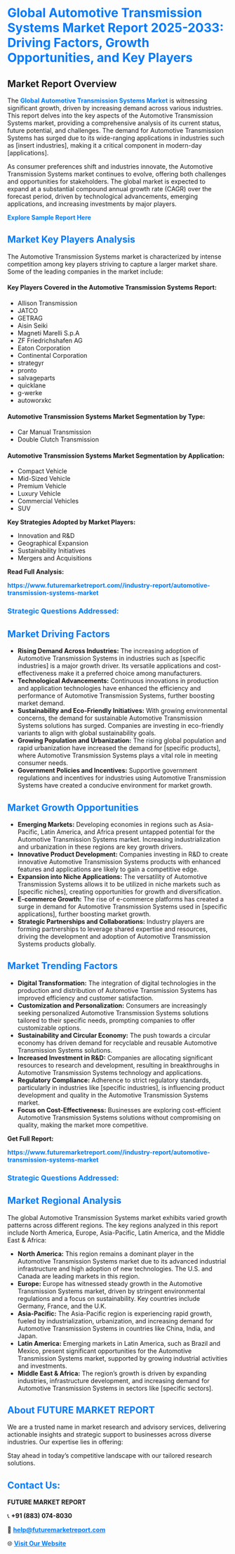 <h1 style="color: #007BFF;">Global Automotive Transmission Systems Market Report 2025-2033: Driving Factors, Growth Opportunities, and Key Players</h1>

<section id="overview">
<h2>Market Report Overview</h2>
<p>The <a href="https://www.futuremarketreport.com//industry-report/automotive-transmission-systems-market" style="color: #007BFF; text-decoration: none;"><strong>Global Automotive Transmission Systems Market</strong></a> is witnessing significant growth, driven by increasing demand across various industries. This report delves into the key aspects of the Automotive Transmission Systems market, providing a comprehensive analysis of its current status, future potential, and challenges. The demand for Automotive Transmission Systems has surged due to its wide-ranging applications in industries such as [insert industries], making it a critical component in modern-day [applications].</p>
<p>As consumer preferences shift and industries innovate, the Automotive Transmission Systems market continues to evolve, offering both challenges and opportunities for stakeholders. The global market is expected to expand at a substantial compound annual growth rate (CAGR) over the forecast period, driven by technological advancements, emerging applications, and increasing investments by major players.</p>
</section>

<section id="overview">
<p><a href="https://www.futuremarketreport.com//request-sample/reportId=60530" style="color: #007BFF; text-decoration: none;"><strong>Explore Sample Report Here</strong></a></p>
</section>

<section id="key-players">
<h2 style="color: #007BFF;">Market Key Players Analysis</h2>
<p>The Automotive Transmission Systems market is characterized by intense competition among key players striving to capture a larger market share. Some of the leading companies in the market include:</p>
<h4>Key Players Covered in the Automotive Transmission Systems Report:</h4>
<ul><li>Allison Transmission</li><li>JATCO</li><li>GETRAG</li><li>Aisin Seiki</li><li>Magneti Marelli S.p.A</li><li>ZF Friedrichshafen AG</li><li>Eaton Corporation</li><li>Continental Corporation</li><li>strategyr</li><li>pronto</li><li>salvageparts</li><li>quicklane</li><li>g-werke</li><li>autoworxkc</li></ul>
<h4>Automotive Transmission Systems Market Segmentation by Type:</h4>
<ul><li>Car Manual Transmission</li><li>Double Clutch Transmission</li></ul>

<h4>Automotive Transmission Systems Market Segmentation by Application:</h4>
<ul><li>Compact Vehicle</li><li>Mid-Sized Vehicle</li><li>Premium Vehicle</li><li>Luxury Vehicle</li><li>Commercial Vehicles</li><li>SUV</li></ul>
<p><strong>Key Strategies Adopted by Market Players:</strong></p>
<ul>
<li>Innovation and R&D</li>
<li>Geographical Expansion</li>
<li>Sustainability Initiatives</li>
<li>Mergers and Acquisitions</li>
</ul>
</section>

<section>
<p><strong>Read Full Analysis: </strong></p><a href="https://www.futuremarketreport.com//industry-report/automotive-transmission-systems-market" style="color: #007BFF; text-decoration: none;"><strong>https://www.futuremarketreport.com//industry-report/automotive-transmission-systems-market</strong></a>
<h3 style="color: #007BFF;">Strategic Questions Addressed:</h3>
</section>

<section id="driving-factors">
<h2 style="color: #007BFF;">Market Driving Factors</h2>
<ul>
<li><strong>Rising Demand Across Industries:</strong> The increasing adoption of Automotive Transmission Systems in industries such as [specific industries] is a major growth driver. Its versatile applications and cost-effectiveness make it a preferred choice among manufacturers.</li>
<li><strong>Technological Advancements:</strong> Continuous innovations in production and application technologies have enhanced the efficiency and performance of Automotive Transmission Systems, further boosting market demand.</li>
<li><strong>Sustainability and Eco-Friendly Initiatives:</strong> With growing environmental concerns, the demand for sustainable Automotive Transmission Systems solutions has surged. Companies are investing in eco-friendly variants to align with global sustainability goals.</li>
<li><strong>Growing Population and Urbanization:</strong> The rising global population and rapid urbanization have increased the demand for [specific products], where Automotive Transmission Systems plays a vital role in meeting consumer needs.</li>
<li><strong>Government Policies and Incentives:</strong> Supportive government regulations and incentives for industries using Automotive Transmission Systems have created a conducive environment for market growth.</li>
</ul>
</section>

<section id="growth-opportunities">
<h2 style="color: #007BFF;">Market Growth Opportunities</h2>
<ul>
<li><strong>Emerging Markets:</strong> Developing economies in regions such as Asia-Pacific, Latin America, and Africa present untapped potential for the Automotive Transmission Systems market. Increasing industrialization and urbanization in these regions are key growth drivers.</li>
<li><strong>Innovative Product Development:</strong> Companies investing in R&D to create innovative Automotive Transmission Systems products with enhanced features and applications are likely to gain a competitive edge.</li>
<li><strong>Expansion into Niche Applications:</strong> The versatility of Automotive Transmission Systems allows it to be utilized in niche markets such as [specific niches], creating opportunities for growth and diversification.</li>
<li><strong>E-commerce Growth:</strong> The rise of e-commerce platforms has created a surge in demand for Automotive Transmission Systems used in [specific applications], further boosting market growth.</li>
<li><strong>Strategic Partnerships and Collaborations:</strong> Industry players are forming partnerships to leverage shared expertise and resources, driving the development and adoption of Automotive Transmission Systems products globally.</li>
</ul>
</section>

<section id="trending-factors">
<h2 style="color: #007BFF;">Market Trending Factors</h2>
<ul>
<li><strong>Digital Transformation:</strong> The integration of digital technologies in the production and distribution of Automotive Transmission Systems has improved efficiency and customer satisfaction.</li>
<li><strong>Customization and Personalization:</strong> Consumers are increasingly seeking personalized Automotive Transmission Systems solutions tailored to their specific needs, prompting companies to offer customizable options.</li>
<li><strong>Sustainability and Circular Economy:</strong> The push towards a circular economy has driven demand for recyclable and reusable Automotive Transmission Systems solutions.</li>
<li><strong>Increased Investment in R&D:</strong> Companies are allocating significant resources to research and development, resulting in breakthroughs in Automotive Transmission Systems technology and applications.</li>
<li><strong>Regulatory Compliance:</strong> Adherence to strict regulatory standards, particularly in industries like [specific industries], is influencing product development and quality in the Automotive Transmission Systems market.</li>
<li><strong>Focus on Cost-Effectiveness:</strong> Businesses are exploring cost-efficient Automotive Transmission Systems solutions without compromising on quality, making the market more competitive.</li>
</ul>
</section>

<section>
<p><strong>Get Full Report: </strong></p><a href="https://www.futuremarketreport.com//industry-report/automotive-transmission-systems-market" style="color: #007BFF; text-decoration: none;"><strong>https://www.futuremarketreport.com//industry-report/automotive-transmission-systems-market</strong></a>
<h3 style="color: #007BFF;">Strategic Questions Addressed:</h3>
</section>


<section id="regional-analysis">
<h2 style="color: #007BFF;">Market Regional Analysis</h2>
<p>The global Automotive Transmission Systems market exhibits varied growth patterns across different regions. The key regions analyzed in this report include North America, Europe, Asia-Pacific, Latin America, and the Middle East & Africa:</p>
<ul>
<li><strong>North America:</strong> This region remains a dominant player in the Automotive Transmission Systems market due to its advanced industrial infrastructure and high adoption of new technologies. The U.S. and Canada are leading markets in this region.</li>
<li><strong>Europe:</strong> Europe has witnessed steady growth in the Automotive Transmission Systems market, driven by stringent environmental regulations and a focus on sustainability. Key countries include Germany, France, and the U.K.</li>
<li><strong>Asia-Pacific:</strong> The Asia-Pacific region is experiencing rapid growth, fueled by industrialization, urbanization, and increasing demand for Automotive Transmission Systems in countries like China, India, and Japan.</li>
<li><strong>Latin America:</strong> Emerging markets in Latin America, such as Brazil and Mexico, present significant opportunities for the Automotive Transmission Systems market, supported by growing industrial activities and investments.</li>
<li><strong>Middle East & Africa:</strong> The region’s growth is driven by expanding industries, infrastructure development, and increasing demand for Automotive Transmission Systems in sectors like [specific sectors].</li>
</ul>
</section>

<footer>
<h2 style="color: #007BFF;">About FUTURE MARKET REPORT</h2>
<p>We are a trusted name in market research and advisory services, delivering actionable insights and strategic support to businesses across diverse industries. Our expertise lies in offering:</p>

<p>Stay ahead in today’s competitive landscape with our tailored research solutions.</p>

<h2 style="color: #007BFF;">Contact Us:</h2>
<p><strong>FUTURE MARKET REPORT</strong></p>
<p>📞 <strong>+91 (883) 074-8030</strong></p>
<p>📧 <strong><a href="mailto:help@futuremarketreport.com" style="color: #007BFF;">help@futuremarketreport.com</a></strong></p>
<p>🌐 <strong><a href="https://www.futuremarketreport.com/" style="color: #007BFF;">Visit Our Website</a></strong></p>
</footer>